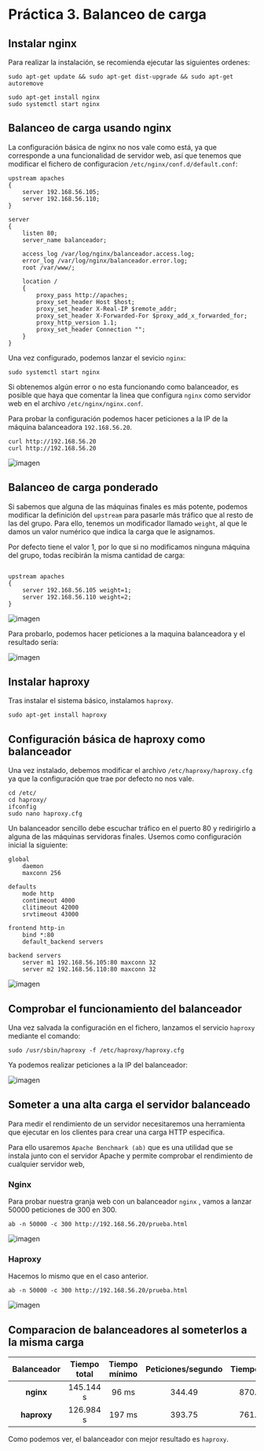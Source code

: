 # Práctica 3. Balanceo de carga

## Instalar nginx

Para realizar la instalación, se recomienda ejecutar las siguientes ordenes:

```
sudo apt-get update && sudo apt-get dist-upgrade && sudo apt-get autoremove

sudo apt-get install nginx 
sudo systemctl start nginx
```

## Balanceo de carga usando nginx

La configuración básica de nginx no nos vale como está, ya que corresponde a una funcionalidad de servidor web, así que tenemos que modificar el fichero de configuracion `/etc/nginx/conf.d/default.conf`:


```
upstream apaches 
{
	server 192.168.56.105; 
	server 192.168.56.110;
}

server
{
	listen 80;
	server_name balanceador;

	access_log /var/log/nginx/balanceador.access.log; 
	error_log /var/log/nginx/balanceador.error.log; 
	root /var/www/;
	
	location / 
	{
		proxy_pass http://apaches;
		proxy_set_header Host $host;
		proxy_set_header X-Real-IP $remote_addr;
		proxy_set_header X-Forwarded-For $proxy_add_x_forwarded_for; 
		proxy_http_version 1.1;
		proxy_set_header Connection ""; 
	}
}
```

Una vez configurado, podemos lanzar el sevicio `nginx`:

```
sudo systemctl start nginx
```

Si obtenemos algún error o no esta funcionando como balanceador, es posible que haya que comentar la linea que configura `nginx` como servidor web en el archivo `/etc/nginx/nginx.conf`. 

Para probar la configuración podemos hacer peticiones a la IP de la máquina balanceadora `192.168.56.20`.

```
curl http://192.168.56.20
curl http://192.168.56.20
```

![imagen](https://github.com/nachoirurita/SWAP/blob/master/Prácticas/P3/Capturas/captura1.png)

## Balanceo de carga ponderado

Si sabemos que alguna de las máquinas finales es más potente, podemos modificar la definición del `upstream` para pasarle más tráfico que al resto de las del grupo. Para ello, tenemos un modificador llamado `weight`, al que le damos un valor numérico que indica la carga que le asignamos.

Por defecto tiene el valor 1, por lo que si no modificamos ninguna máquina del grupo, todas recibirán la misma cantidad de carga:

```

upstream apaches 
{
	server 192.168.56.105 weight=1; 
	server 192.168.56.110 weight=2;
}
```

![imagen](https://github.com/nachoirurita/SWAP/blob/master/Prácticas/P3/Capturas/captura2.png)

Para probarlo, podemos hacer peticiones a la maquina balanceadora y el resultado sería:

![imagen](https://github.com/nachoirurita/SWAP/blob/master/Prácticas/P3/Capturas/captura3.png)

## Instalar haproxy

Tras instalar el sistema básico, instalamos `haproxy`.

```
sudo apt-get install haproxy
```

## Configuración básica de haproxy como balanceador

Una vez instalado, debemos modificar el archivo `/etc/haproxy/haproxy.cfg` ya que la configuración que trae por defecto no nos vale.

```
cd /etc/
cd haproxy/
ifconfig
sudo nano haproxy.cfg
```

Un balanceador sencillo debe escuchar tráfico en el puerto 80 y redirigirlo a alguna de las máquinas servidoras finales. Usemos como configuración inicial la siguiente:

```
global
    daemon
	maxconn 256

defaults
	mode http
	contimeout 4000 
	clitimeout 42000 
	srvtimeout 43000

frontend http-in 
	bind *:80
	default_backend servers

backend servers
	server m1 192.168.56.105:80 maxconn 32 
	server m2 192.168.56.110:80 maxconn 32

```

![imagen](https://github.com/nachoirurita/SWAP/blob/master/Prácticas/P3/Capturas/captura4.png)

## Comprobar el funcionamiento del balanceador

Una vez salvada la configuración en el fichero, lanzamos el servicio `haproxy` mediante el comando:

```
sudo /usr/sbin/haproxy -f /etc/haproxy/haproxy.cfg
```

Ya podemos realizar peticiones a la IP del balanceador:

![imagen](https://github.com/nachoirurita/SWAP/blob/master/Prácticas/P3/Capturas/captura5.png)

## Someter a una alta carga el servidor balanceado

Para medir el rendimiento de un servidor necesitaremos una herramienta que ejecutar en los clientes para crear una carga HTTP especifica. 

Para ello usaremos `Apache Benchmark (ab)` que es una utilidad que se instala junto con el servidor Apache y permite comprobar el rendimiento de cualquier servidor web,

### Nginx

Para probar nuestra granja web con un balanceador `nginx` , vamos a lanzar 50000 peticiones de 300 en 300.

```
ab -n 50000 -c 300 http://192.168.56.20/prueba.html
```


![imagen](https://github.com/nachoirurita/SWAP/blob/master/Prácticas/P3/Capturas/captura6.png)


### Haproxy

Hacemos lo mismo que en el caso anterior.

```
ab -n 50000 -c 300 http://192.168.56.20/prueba.html
```


![imagen](https://github.com/nachoirurita/SWAP/blob/master/Prácticas/P3/Capturas/captura7.png)

## Comparacion de balanceadores al someterlos a la misma carga

| Balanceador | Tiempo total | Tiempo mínimo | Peticiones/segundo | Tiempo/Petición |
|:-----------:|:------------:|:-------------:|:------------------:|:---------------:|
| __nginx__   | 145.144 s    | 96 ms         | 344.49             | 870.865 ms      |
| __haproxy__ | 126.984 s    | 197 ms        | 393.75             | 761.907 ms      |

Como podemos ver, el balanceador con mejor resultado es `haproxy`.
